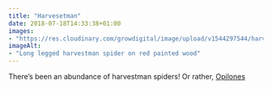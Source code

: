```yaml
---
title: "Harvesetman"
date: 2018-07-18T14:33:38+01:00
images: 
- "https://res.cloudinary.com/growdigital/image/upload/v1544297544/harvestman-28601253607.jpg"
imageAlt: 
- "Long legged harvestman spider on red painted wood"
---
```


There’s been an abundance of harvestman spiders! Or rather, [Opilones](https://www.rspb.org.uk/birds-and-wildlife/wildlife-guides/other-garden-wildlife/insects-and-other-invertebrates/worms-slugs-spiders/harvestman)
